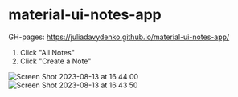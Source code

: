 # material-ui-notes-app

GH-pages: 
https://juliadavydenko.github.io/material-ui-notes-app/

1. Click "All Notes"
2. Click "Create a Note"

![Screen Shot 2023-08-13 at 16 44 00](https://github.com/juliadavydenko/material-ui-notes-app/assets/98152890/8dda189d-7cf7-45fd-8b91-8da2a54a898d)
![Screen Shot 2023-08-13 at 16 43 50](https://github.com/juliadavydenko/material-ui-notes-app/assets/98152890/b54f6a83-50df-4fb1-ae08-5f1c48a37ac6)

